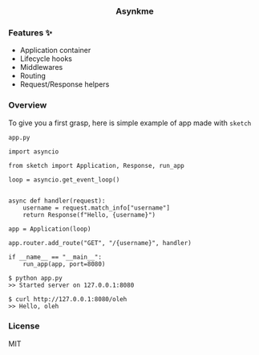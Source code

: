 <div align="center">
  <h3>Asynkme</h3>
</div>

### Features :sparkles:

- Application container
- Lifecycle hooks
- Middlewares
- Routing
- Request/Response helpers

### Overview

To give you a first grasp, here is simple example of app made with `sketch`

`app.py`

```python3
import asyncio

from sketch import Application, Response, run_app

loop = asyncio.get_event_loop()


async def handler(request):
    username = request.match_info["username"]
    return Response(f"Hello, {username}")

app = Application(loop)

app.router.add_route("GET", "/{username}", handler)

if __name__ == "__main__":
    run_app(app, port=8080)

```

```shell
$ python app.py
>> Started server on 127.0.0.1:8080
```

```shell
$ curl http://127.0.0.1:8080/oleh
>> Hello, oleh
```

### License

MIT
